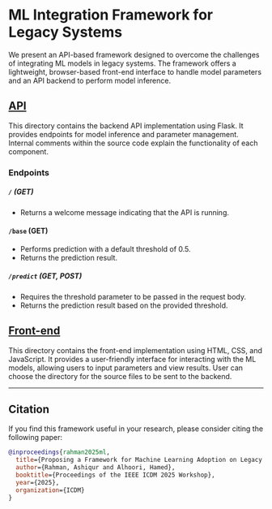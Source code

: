 # ML Integration Framework for Legacy Systems
We present an API-based framework designed to overcome the challenges of integrating ML models in legacy systems. The framework offers a lightweight, browser-based front-end interface to handle model parameters and an API backend to perform model inference.

## [API](model-api)
This directory contains the backend API implementation using Flask. It provides endpoints for model inference and parameter management. Internal comments within the source code explain the functionality of each component.

### Endpoints
##### `/` (GET)
- Returns a welcome message indicating that the API is running.

#### `/base` (GET)
- Performs prediction with a default threshold of 0.5.
- Returns the prediction result.

##### `/predict` (GET, POST)
- Requires the threshold parameter to be passed in the request body.
- Returns the prediction result based on the provided threshold.

## [Front-end](model-frontend)
This directory contains the front-end implementation using HTML, CSS, and JavaScript. It provides a user-friendly interface for interacting with the ML models, allowing users to input parameters and view results. User can choose the directory for the source files to be sent to the backend.

---
## Citation
If you find this framework useful in your research, please consider citing the following paper:

```bibtex
@inproceedings{rahman2025ml,
  title={Proposing a Framework for Machine Learning Adoption on Legacy Systems},
  author={Rahman, Ashiqur and Alhoori, Hamed},
  booktitle={Proceedings of the IEEE ICDM 2025 Workshop},
  year={2025},
  organization={ICDM}
}
```